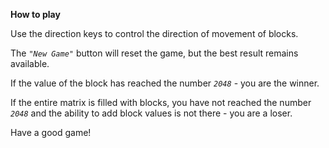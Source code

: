 **How to play**

Use the direction keys to control the direction of movement of blocks.

The _`"New Game"`_ button will reset the game, but the best result remains available.

If the value of the block has reached the number _`2048`_ - you are the winner.

If the entire matrix is filled with blocks, you have not reached the number _`2048`_ and the ability to add block values is not there - you are a loser.

Have a good game!
